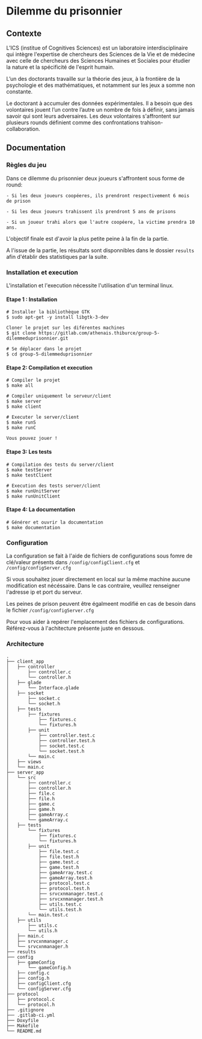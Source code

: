 # Dilemme du prisonnier

## Contexte

L’ICS (institue of Cognitives Sciences) est un laboratoire interdisciplinaire qui intègre l'expertise de
chercheurs des Sciences de la Vie et de médecine avec celle de chercheurs des Sciences Humaines et Sociales pour étudier la nature et la spécificité de l'esprit humain.

L’un des doctorants travaille sur la théorie des jeux, à la frontière de la psychologie et des
mathématiques, et notamment sur les jeux a somme non constante.

Le doctorant à accumuler des données expérimentales. Il a
besoin que des volontaires jouent l’un contre l’autre un nombre de fois à définir, sans jamais savoir
qui sont leurs adversaires.
Les deux volontaires s'affrontent sur plusieurs rounds définient comme des
confrontations trahison-collaboration.

## Documentation

### Règles du jeu

Dans ce dilemme du prisonnier deux joueurs s'affrontent sous forme de round:
    
    - Si les deux joueurs coopéeres, ils prendront respectivement 6 mois de prison

    - Si les deux joueurs trahissent ils prendront 5 ans de prisons
    
    - Si un joueur trahi alors que l'autre coopéere, la victime prendra 10 ans.

L'objectif finale est d'avoir la plus petite peine à la fin de la partie.

A l'issue de la partie, les résultats sont disponnibles dans le dossier `results` afin d'établir des statistiques par la suite.

### Installation et execution

L'installation et l'execution nécessite l'utilisation d'un terminal linux.

#### Etape 1 : Installation

```
# Installer la bibliothèque GTK
$ sudo apt-get -y install libgtk-3-dev

Cloner le projet sur les diférentes machines
$ git clone https://gitlab.com/athenais.thiburce/group-5-dilemmeduprisonnier.git

# Se déplacer dans le projet
$ cd group-5-dilemmeduprisonnier
```

#### Etape 2: Compilation et execution

```
# Compiler le projet
$ make all

# Compiler uniquement le serveur/client
$ make server
$ make client

# Executer le server/client
$ make runS
$ make runC

Vous pouvez jouer !

```

#### Etape 3: Les tests

```
# Compilation des tests du server/client
$ make testServer
$ make testClient

# Execution des tests server/client
$ make runUnitServer
$ make runUnitClient
```

#### Etape 4: La documentation

```
# Générer et ouvrir la documentation
$ make documentation
```


### Configuration

La configuration se fait à l'aide de fichiers de configurations sous fomre de clé/valeur présents dans `/config/configClient.cfg` et `/config/configServer.cfg`

Si vous souhaitez jouer directement en local sur la même machine aucune modification est nécéssaire. Dans le cas contraire, veuillez renseigner l'adresse ip et port du serveur.

Les peines de prison peuvent être égalmeent modifié en cas de besoin dans le fichier ``/config/configServer.cfg``

Pour vous aider à repérer l'emplacement des fichiers de configurations. Référez-vous à l'achitecture présente juste en dessous.

### Architecture

```
.
├── client_app
│   ├── controller
│       ├── controller.c
│       └── controller.h
│   ├── glade
│       └── Interface.glade
│   ├── socket
│       ├── socket.c
│       └── socket.h
│   ├── tests
│       ├── fixtures
│           ├── fixtures.c
│           └── fixtures.h
│       ├── unit
│           ├── controller.test.c
│           ├── controller.test.h
│           ├── socket.test.c
│           └── socket.test.h
│       └── main.c
│   ├── views
│   └── main.c
├── server_app
│   └── src
│       ├── controller.c
│       ├── controller.h
│       ├── file.c
│       ├── file.h
│       ├── game.c
│       ├── game.h
│       ├── gameArray.c
│       └── gameArray.c
│   ├── tests
│       └── fixtures
│           ├── fixtures.c
│           └── fixtures.h
│       ├── unit
│           ├── file.test.c
│           ├── file.test.h
│           ├── game.test.c
│           ├── game.test.h
│           ├── gameArray.test.c
│           ├── gameArray.test.h
│           ├── protocol.test.c
│           ├── protocol.test.h
│           ├── srvcxnmanager.test.c
│           ├── srvcxnmanager.test.h
│           ├── utils.test.c
│           └── utils.test.h
│       └── main.test.c
│   ├── utils
│       ├── utils.c
│       └── utils.h
│   ├── main.c
│   ├── srvcxnmanager.c
│   └── srvcxnmanager.h
├── results
├── config
│   ├── gameConfig
│       └── gameConfig.h
│   ├── config.c
│   ├── config.h
│   ├── configClient.cfg
│   └── configServer.cfg
├── protocol
│   ├── protocol.c
│   └── protocol.h
├── .gitignore
├── .gitlab-ci.yml
├── Doxyfile
├── Makefile
└── README.md